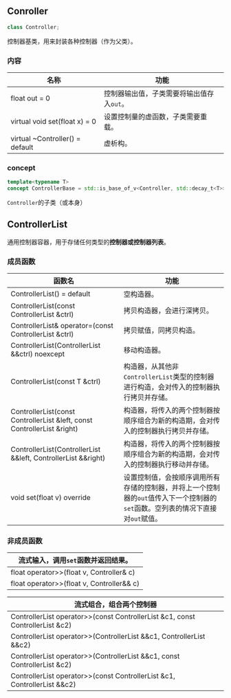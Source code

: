 ## Conroller

```cpp
class Controller;
```

控制器基类，用来封装各种控制器（作为父类）。

### 内容

| 名称                            | 功能                                      |
| ------------------------------- | ----------------------------------------- |
| float out = 0                   | 控制器输出值，子类需要将输出值存入`out`。 |
| virtual void set(float x) = 0   | 设置控制量的虚函数，子类需要重载。        |
| virtual ~Controller() = default | 虚析构。                                  |

### concept

```cpp
template<typename T>
concept ControllerBase = std::is_base_of_v<Controller, std::decay_t<T>>;
```

`Controller`的子类（或本身）



## ControllerList

通用控制器容器，用于存储任何类型的**控制器或控制器列表**。

### 成员函数

| 函数名                                                       | 功能                                                         |
| ------------------------------------------------------------ | ------------------------------------------------------------ |
| ControllerList() = default                                   | 空构造器。                                                   |
| ControllerList(const ControllerList &ctrl)                   | 拷贝构造器，会进行深拷贝。                                   |
| ControllerList& operator=(const ControllerList &ctrl)        | 拷贝赋值，同拷贝构造。                                       |
| ControllerList(ControllerList &&ctrl) noexcept               | 移动构造器。                                                 |
| ControllerList(const T &ctrl)                                | 构造器，从其他非`ControllerList`类型的控制器进行构造，会对传入的控制器执行拷贝并存储。 |
| ControllerList(const ControllerList &left, const ControllerList &right) | 构造器，将传入的两个控制器按顺序组合为新的构造期，会对传入的控制器执行拷贝并存储。 |
| ControllerList(ControllerList &&left, ControllerList &&right) | 构造器，将传入的两个控制器按顺序组合为新的构造期，会对传入的控制器执行移动并存储。 |
| void set(float v) override                                   | 设置控制值，会按顺序调用所有存储的控制器，并将上一个控制器的`out`值传入下一个控制器的`set`函数。空列表的情况下直接对`out`赋值。 |

### 非成员函数

| 流式输入，调用`set`函数并返回结果。       |
| ----------------------------------------- |
| float operator>>(float v, Controller& c)  |
| float operator>>(float v, Controller&& c) |

| 流式组合，组合两个控制器                                     |
| ------------------------------------------------------------ |
| ControllerList operator>>(const ControllerList &c1, const ControllerList &c2) |
| ControllerList operator>>(ControllerList &&c1, ControllerList &&c2) |
| ControllerList operator>>(ControllerList &&c1, const ControllerList &c2) |
| ControllerList operator>>(const ControllerList &c1, ControllerList &&c2) |

